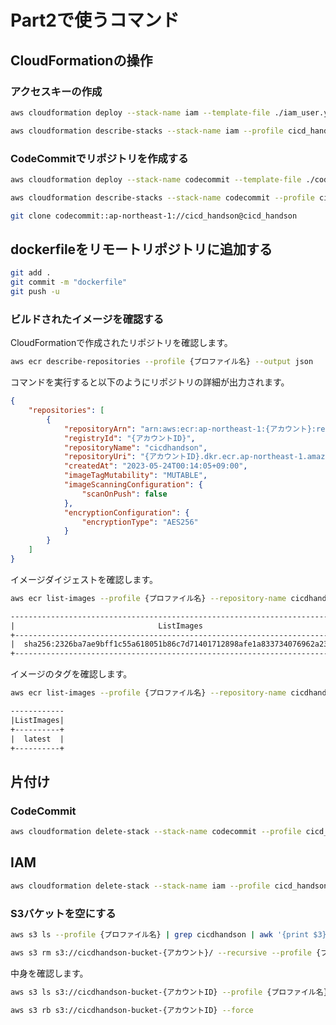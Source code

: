 # Part2で使うコマンド

## CloudFormationの操作

### アクセスキーの作成

```sh
aws cloudformation deploy --stack-name iam --template-file ./iam_user.yml --tags Name=cicdhandson --capabilities CAPABILITY_NAMED_IAM --profile cicd_handson
```

```sh
aws cloudformation describe-stacks --stack-name iam --profile cicd_handson
```

### CodeCommitでリポジトリを作成する

```sh
aws cloudformation deploy --stack-name codecommit --template-file ./codecommit.yml --tags Name=cicdhandson --profile cicd_handson
```

```sh
aws cloudformation describe-stacks --stack-name codecommit --profile cicd_handson
```

```sh
git clone codecommit::ap-northeast-1://cicd_handson@cicd_handson
```

## dockerfileをリモートリポジトリに追加する

```sh
git add .
git commit -m "dockerfile"
git push -u 
```

### ビルドされたイメージを確認する

CloudFormationで作成されたリポジトリを確認します。

```sh
aws ecr describe-repositories --profile {プロファイル名} --output json 
```

コマンドを実行すると以下のようにリポジトリの詳細が出力されます。

```json
{
    "repositories": [
        {
            "repositoryArn": "arn:aws:ecr:ap-northeast-1:{アカウント}:repository/cicdhandson",
            "registryId": "{アカウントID}",
            "repositoryName": "cicdhandson",
            "repositoryUri": "{アカウントID}.dkr.ecr.ap-northeast-1.amazonaws.com/cicdhandson",
            "createdAt": "2023-05-24T00:14:05+09:00",
            "imageTagMutability": "MUTABLE",
            "imageScanningConfiguration": {
                "scanOnPush": false
            },
            "encryptionConfiguration": {
                "encryptionType": "AES256"
            }
        }
    ]
}
```

イメージダイジェストを確認します。

```sh
aws ecr list-images --profile {プロファイル名} --repository-name cicdhandson --query "imageIds[*].imageTag" --output table
```

```txt
-----------------------------------------------------------------------------
|                                ListImages                                 |
+---------------------------------------------------------------------------+
|  sha256:2326ba7ae9bff1c55a618051b86c7d71401712898afe1a833734076962a231e5  |
+---------------------------------------------------------------------------+
```

イメージのタグを確認します。

```sh
aws ecr list-images --profile {プロファイル名} --repository-name cicdhandson --query "imageIds[*].imageDigest" --output table
```

```txt
------------
|ListImages|
+----------+
|  latest  |
+----------+
```

## 片付け

### CodeCommit

```sh
aws cloudformation delete-stack --stack-name codecommit --profile cicd_handson
```

## IAM

```sh
aws cloudformation delete-stack --stack-name iam --profile cicd_handson
```

### S3バケットを空にする

```sh
aws s3 ls --profile {プロファイル名} | grep cicdhandson | awk '{print $3}'
```

```sh
aws s3 rm s3://cicdhandson-bucket-{アカウント}/ --recursive --profile {プロファイル名}
```

中身を確認します。

```sh
aws s3 ls s3://cicdhandson-bucket-{アカウントID} --profile {プロファイル名}
```

```sh
aws s3 rb s3://cicdhandson-bucket-{アカウントID} --force
```
